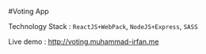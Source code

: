 #Voting App

Technology Stack : `ReactJS+WebPack`, `NodeJS+Express`, `SASS`

Live demo : http://voting.muhammad-irfan.me